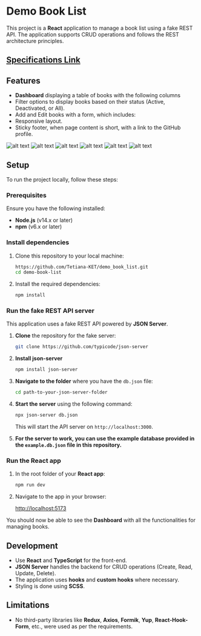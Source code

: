 # Demo Book List

This project is a **React** application to manage a book list using a fake REST API. The application supports CRUD operations and follows the REST architecture principles.

## [Specifications Link](https://github.com/Tetiana-KET/demo_book_list/blob/main/SPECS.md)

## Features

- **Dashboard** displaying a table of books with the following columns
- Filter options to display books based on their status (Active, Deactivated, or All).
- Add and Edit books with a form, which includes:
- Responsive layout.
- Sticky footer, when page content is short, with a link to the GitHub profile.

![alt text](image-5.png)
![alt text](image-6.png)
![alt text](image-1.png)
![alt text](image-2.png)
![alt text](image-3.png)
![alt text](image-4.png)

## Setup

To run the project locally, follow these steps:

### Prerequisites

Ensure you have the following installed:

- **Node.js** (v14.x or later)
- **npm** (v6.x or later)

### Install dependencies

1. Clone this repository to your local machine:

   ```bash
   https://github.com/Tetiana-KET/demo_book_list.git
   cd demo-book-list
   ```

2. Install the required dependencies:

   ```bash
   npm install
   ```

### Run the fake REST API server

This application uses a fake REST API powered by **JSON Server**.

1. **Clone** the repository for the fake server:

   ```bash
   git clone https://github.com/typicode/json-server
   ```

2. **Install json-server**

   ```bash
   npm install json-server
   ```

3. **Navigate to the folder** where you have the `db.json` file:

   ```bash
   cd path-to-your-json-server-folder
   ```

4. **Start the server** using the following command:

   ```bash
   npx json-server db.json
   ```

   This will start the API server on `http://localhost:3000`.

5. **For the server to work, you can use the example database provided in the `example.db.json` file in this repository.**

### Run the React app

1. In the root folder of your **React app**:

   ```bash
   npm run dev
   ```

2. Navigate to the app in your browser:

   [http://localhost:5173](http://localhost:5173)

You should now be able to see the **Dashboard** with all the functionalities for managing books.

## Development

- Use **React** and **TypeScript** for the front-end.
- **JSON Server** handles the backend for CRUD operations (Create, Read, Update, Delete).
- The application uses **hooks** and **custom hooks** where necessary.
- Styling is done using **SCSS**.

## Limitations

- No third-party libraries like **Redux**, **Axios**, **Formik**, **Yup**, **React-Hook-Form**, etc., were used as per the requirements.
